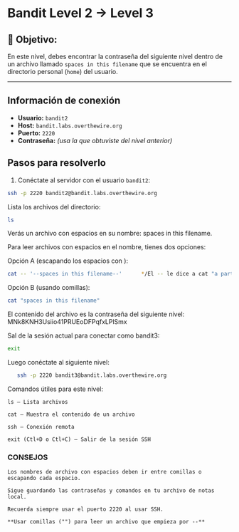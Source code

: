 # Bandit Level 2 → Level 3

## 🎯 Objetivo:
En este nivel, debes encontrar la contraseña del siguiente nivel dentro de un archivo llamado `spaces in this filename` que se encuentra en el directorio personal (`home`) del usuario.

---
## Información de conexión

- **Usuario:** `bandit2`  
- **Host:** `bandit.labs.overthewire.org`  
- **Puerto:** `2220`  
- **Contraseña:** _(usa la que obtuviste del nivel anterior)_

## Pasos para resolverlo

1. Conéctate al servidor con el usuario `bandit2`:

```bash
ssh -p 2220 bandit2@bandit.labs.overthewire.org
 ```

 Lista los archivos del directorio:
 ```bash
ls
 ```

Verás un archivo con espacios en su nombre: spaces in this filename.

Para leer archivos con espacios en el nombre, tienes dos opciones:

Opción A (escapando los espacios con \):
 ```bash
cat -- '--spaces in this filename--'      */El -- le dice a cat "a partir de aquí, todo es nombre de archivo, no opciones" */
 ```


Opción B (usando comillas):
 ```bash
cat "spaces in this filename"
 ```
El contenido del archivo es la contraseña del siguiente nivel: MNk8KNH3Usiio41PRUEoDFPqfxLPlSmx

Sal de la sesión actual para conectar como bandit3:

 ```bash
exit
 ```

Luego conéctate al siguiente nivel:
 ```bash
    ssh -p 2220 bandit3@bandit.labs.overthewire.org
 ```


Comandos útiles para este nivel:

    ls — Lista archivos

    cat — Muestra el contenido de un archivo

    ssh — Conexión remota

    exit (Ctl+D o Ctl+C) — Salir de la sesión SSH

### CONSEJOS

    Los nombres de archivo con espacios deben ir entre comillas o escapando cada espacio.

    Sigue guardando las contraseñas y comandos en tu archivo de notas local.

    Recuerda siempre usar el puerto 2220 al usar SSH.

    **Usar comillas ("") para leer un archivo que empieza por --**




